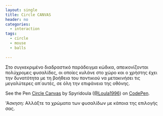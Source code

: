 ```yaml
---
layout: single
title: Circle CANVAS
header: no
categories:
  - interaction
tags:
  - circle
  - mouse
  - balls
  
---
```


Στο συγκεκριμένο διαδραστικό παράδειγμα κώδικα, απεικονίζονται πολύχρομες φυσαλίδες, οι οποίες κυλάνε στο χώρο 
και ο χρήστης έχει την δυνατότητα με τη βοήθεια του ποντικιού να μετακινήσει τις μεγαλύτερες απ΄αυτές, σε όλη την επιφάνεια της οθόνης.

<p data-height="350" data-theme-id="17517" data-slug-hash="OyJzZq" data-default-tab="result" data-user="Spyridoula" class='codepen'>See the Pen <a href='https://codepen.io/Loula1996/pen/aQyGZY'>Circle Canvas</a> by Spyridoula (<a href='https://codepen.io/Loula1996/'>@Loula1996</a>) on <a href='http://codepen.io'>CodePen</a>.</p>
<script async src="//assets.codepen.io/assets/embed/ei.js"></script>

'Ασκηση: Αλλάξτε τα χρώματα των φυσαλίδων με κάποια της επιλογής σας.
